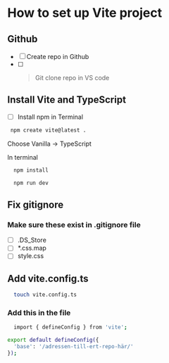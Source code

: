 # How to set up Vite project

## Github
- [ ] Create repo in Github
- [ ] >Git clone repo in VS code

## Install Vite and TypeScript

- [ ] Install npm in Terminal
 ```bash
  npm create vite@latest .
```
Choose Vanilla -> TypeScript
  
In terminal

```bash
  npm install
```

```bash
  npm run dev
```

## Fix gitignore
### Make sure these exist in .gitignore file
- [ ] .DS_Store
- [ ] *.css.map
- [ ] style.css

## Add vite.config.ts
```bash
  touch vite.config.ts
```
### Add this in the file 
```bash
  import { defineConfig } from 'vite';

export default defineConfig({
  'base': '/adressen-till-ert-repo-här/'
});
```
